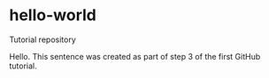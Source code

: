 # hello-world
Tutorial repository

Hello. This sentence was created as part of step 3 of the first GitHub tutorial.
